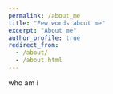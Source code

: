 ```yaml
---
permalink: /about_me
title: "Few words about me"
excerpt: "About me"
author_profile: true
redirect_from: 
  - /about/
  - /about.html
---
```


who am i

